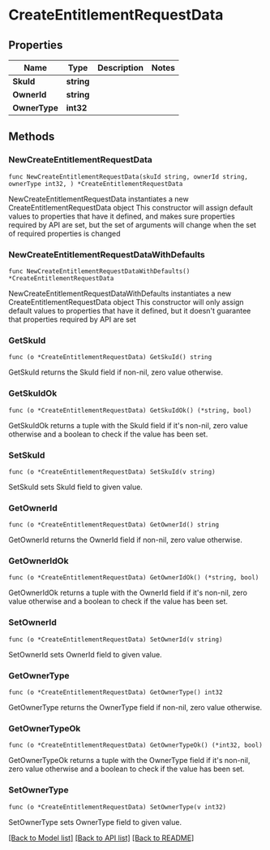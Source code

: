 # CreateEntitlementRequestData

## Properties

Name | Type | Description | Notes
------------ | ------------- | ------------- | -------------
**SkuId** | **string** |  | 
**OwnerId** | **string** |  | 
**OwnerType** | **int32** |  | 

## Methods

### NewCreateEntitlementRequestData

`func NewCreateEntitlementRequestData(skuId string, ownerId string, ownerType int32, ) *CreateEntitlementRequestData`

NewCreateEntitlementRequestData instantiates a new CreateEntitlementRequestData object
This constructor will assign default values to properties that have it defined,
and makes sure properties required by API are set, but the set of arguments
will change when the set of required properties is changed

### NewCreateEntitlementRequestDataWithDefaults

`func NewCreateEntitlementRequestDataWithDefaults() *CreateEntitlementRequestData`

NewCreateEntitlementRequestDataWithDefaults instantiates a new CreateEntitlementRequestData object
This constructor will only assign default values to properties that have it defined,
but it doesn't guarantee that properties required by API are set

### GetSkuId

`func (o *CreateEntitlementRequestData) GetSkuId() string`

GetSkuId returns the SkuId field if non-nil, zero value otherwise.

### GetSkuIdOk

`func (o *CreateEntitlementRequestData) GetSkuIdOk() (*string, bool)`

GetSkuIdOk returns a tuple with the SkuId field if it's non-nil, zero value otherwise
and a boolean to check if the value has been set.

### SetSkuId

`func (o *CreateEntitlementRequestData) SetSkuId(v string)`

SetSkuId sets SkuId field to given value.


### GetOwnerId

`func (o *CreateEntitlementRequestData) GetOwnerId() string`

GetOwnerId returns the OwnerId field if non-nil, zero value otherwise.

### GetOwnerIdOk

`func (o *CreateEntitlementRequestData) GetOwnerIdOk() (*string, bool)`

GetOwnerIdOk returns a tuple with the OwnerId field if it's non-nil, zero value otherwise
and a boolean to check if the value has been set.

### SetOwnerId

`func (o *CreateEntitlementRequestData) SetOwnerId(v string)`

SetOwnerId sets OwnerId field to given value.


### GetOwnerType

`func (o *CreateEntitlementRequestData) GetOwnerType() int32`

GetOwnerType returns the OwnerType field if non-nil, zero value otherwise.

### GetOwnerTypeOk

`func (o *CreateEntitlementRequestData) GetOwnerTypeOk() (*int32, bool)`

GetOwnerTypeOk returns a tuple with the OwnerType field if it's non-nil, zero value otherwise
and a boolean to check if the value has been set.

### SetOwnerType

`func (o *CreateEntitlementRequestData) SetOwnerType(v int32)`

SetOwnerType sets OwnerType field to given value.



[[Back to Model list]](../README.md#documentation-for-models) [[Back to API list]](../README.md#documentation-for-api-endpoints) [[Back to README]](../README.md)


